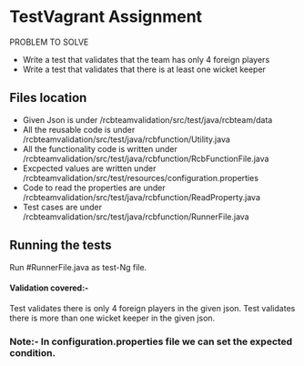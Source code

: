 
# TestVagrant Assignment

PROBLEM TO SOLVE
- Write a test that validates that the team has only 4 foreign players
- Write a test that validates that there is at least one wicket keeper

## Files location

- Given Json is under /rcbteamvalidation/src/test/java/rcbteam/data
- All the reusable code is under /rcbteamvalidation/src/test/java/rcbfunction/Utility.java
- All the functionality code is written under /rcbteamvalidation/src/test/java/rcbfunction/RcbFunctionFile.java
- Excpected values are written under /rcbteamvalidation/src/test/resources/configuration.properties
- Code to read the properties are under /rcbteamvalidation/src/test/java/rcbfunction/ReadProperty.java
- Test cases are under /rcbteamvalidation/src/test/java/rcbfunction/RunnerFile.java

## Running the tests

Run #RunnerFile.java as test-Ng file.

#### Validation covered:-
Test validates there is only 4 foreign players in the given json.
Test validates there is more than one wicket keeper in the given json.

### Note:- In configuration.properties file we can set the expected condition.

